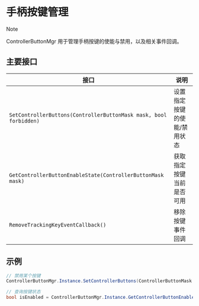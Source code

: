 # 手柄按键管理

> [!note]
>
> ControllerButtonMgr 用于管理手柄按键的使能与禁用，以及相关事件回调。

## 主要接口

| 接口                                                              | 说明                        |
| ----------------------------------------------------------------- | --------------------------- |
| `SetControllerButtons(ControllerButtonMask mask, bool forbidden)` | 设置指定按键的使能/禁用状态 |
| `GetControllerButtonEnableState(ControllerButtonMask mask)`       | 获取指定按键当前是否可用    |
| `RemoveTrackingKeyEventCallback()`                                | 移除按键事件回调            |

## 示例

```csharp
// 禁用某个按键
ControllerButtonMgr.Instance.SetControllerButtons(ControllerButtonMask.Menu, true);

// 查询按键状态
bool isEnabled = ControllerButtonMgr.Instance.GetControllerButtonEnableState(ControllerButtonMask.Menu);
```
